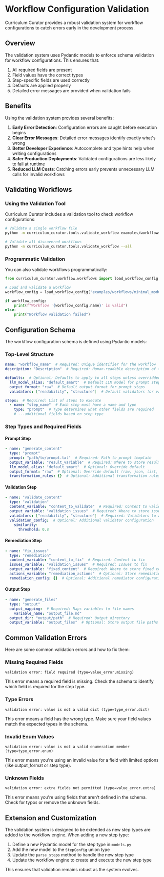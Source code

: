 # Workflow Configuration Validation

Curriculum Curator provides a robust validation system for workflow configurations to catch errors early in the development process.

## Overview

The validation system uses Pydantic models to enforce schema validation for workflow configurations. This ensures that:

1. All required fields are present
2. Field values have the correct types
3. Step-specific fields are used correctly
4. Defaults are applied properly
5. Detailed error messages are provided when validation fails

## Benefits

Using the validation system provides several benefits:

1. **Early Error Detection**: Configuration errors are caught before execution begins
2. **Clear Error Messages**: Detailed error messages identify exactly what's wrong
3. **Better Developer Experience**: Autocomplete and type hints help when writing configurations
4. **Safer Production Deployments**: Validated configurations are less likely to fail at runtime
5. **Reduced LLM Costs**: Catching errors early prevents unnecessary LLM calls for invalid workflows

## Validating Workflows

### Using the Validation Tool

Curriculum Curator includes a validation tool to check workflow configurations:

```bash
# Validate a single workflow file
python -m curriculum_curator.tools.validate_workflow examples/workflows/minimal_module.yaml

# Validate all discovered workflows
python -m curriculum_curator.tools.validate_workflow --all
```

### Programmatic Validation

You can also validate workflows programmatically:

```python
from curriculum_curator.workflow.workflows import load_workflow_config

# Load and validate a workflow
workflow_config = load_workflow_config("examples/workflows/minimal_module.yaml")

if workflow_config:
    print(f"Workflow '{workflow_config.name}' is valid")
else:
    print("Workflow validation failed")
```

## Configuration Schema

The workflow configuration schema is defined using Pydantic models:

### Top-Level Structure

```yaml
name: "workflow_name"  # Required: Unique identifier for the workflow
description: "Description"  # Required: Human-readable description of the workflow

defaults:  # Optional: Defaults to apply to all steps unless overridden
  llm_model_alias: "default_smart"  # Default LLM model for prompt steps
  output_format: "raw"  # Default output format for prompt steps
  validators: ["readability", "structure"]  # Default validators for validation steps

steps:  # Required: List of steps to execute
  - name: "step_name"  # Each step must have a name and type
    type: "prompt"  # Type determines what other fields are required
    # ...additional fields based on step type
```

### Step Types and Required Fields

#### Prompt Step

```yaml
- name: "generate_content"
  type: "prompt"
  prompt: "path/to/prompt.txt"  # Required: Path to prompt template
  output_variable: "result_variable"  # Required: Where to store result
  llm_model_alias: "default_smart"  # Optional: Override default
  output_format: "raw"  # Optional: Override default (raw, json, list, html)
  transformation_rules: {}  # Optional: Additional transformation rules
```

#### Validation Step

```yaml
- name: "validate_content"
  type: "validation"
  content_variable: "content_to_validate"  # Required: Content to validate
  output_variable: "validation_issues"  # Required: Where to store issues
  validators: ["readability", "structure"]  # Required: Validators to apply
  validation_config:  # Optional: Additional validator configuration
    similarity:
      threshold: 0.8
```

#### Remediation Step

```yaml
- name: "fix_issues"
  type: "remediation"
  content_variable: "content_to_fix"  # Required: Content to fix
  issues_variable: "validation_issues"  # Required: Issues to fix
  output_variable: "fixed_content"  # Required: Where to store fixed content
  actions_variable: "remediation_actions"  # Optional: Store remediation actions
  remediation_config: {}  # Optional: Additional remediator configuration
```

#### Output Step

```yaml
- name: "generate_files"
  type: "output"
  output_mapping:  # Required: Maps variables to file names
    variable_name: "output_file.md"
  output_dir: "output/path"  # Required: Output directory
  output_variable: "output_files"  # Optional: Store output file paths
```

## Common Validation Errors

Here are some common validation errors and how to fix them:

### Missing Required Fields

```
validation error: field required (type=value_error.missing)
```

This error means a required field is missing. Check the schema to identify which field is required for the step type.

### Type Errors

```
validation error: value is not a valid dict (type=type_error.dict)
```

This error means a field has the wrong type. Make sure your field values match the expected types in the schema.

### Invalid Enum Values

```
validation error: value is not a valid enumeration member (type=type_error.enum)
```

This error means you're using an invalid value for a field with limited options (like output_format or step type).

### Unknown Fields

```
validation error: extra fields not permitted (type=value_error.extra)
```

This error means you're using fields that aren't defined in the schema. Check for typos or remove the unknown fields.

## Extension and Customization

The validation system is designed to be extended as new step types are added to the workflow engine. When adding a new step type:

1. Define a new Pydantic model for the step type in `models.py`
2. Add the new model to the `StepConfig` union type
3. Update the `parse_steps` method to handle the new step type
4. Update the workflow engine to create and execute the new step type

This ensures that validation remains robust as the system evolves.